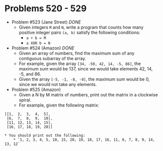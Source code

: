 # Problems 520 - 529

* Problem #523 (Jane Street) *DONE*
    * Given integers `M` and `N`, write a program that counts how many positive integer pairs `(a, b)` satisfy the following conditions:
        * `a + b = M`
        * `a XOR b = N`
* Problem #524 (Amazon) *DONE*
    * Given an array of numbers, find the maximum sum of any contiguous subarray of the array.
    * For example, given the array `[34, -50, 42, 14, -5, 86]`, the maximum sum would be 137, since we would take elements 42, 14, -5, and 86.
    * Given the array `[-5, -1, -8, -9]`, the maximum sum would be 0, since we would not take any elements.
* Problem #525 (Amazon)
    * Given a N by M matrix of numbers, print out the matrix in a clockwise spiral.
    * For example, given the following matrix:
```
[[1,  2,  3,  4,  5],
 [6,  7,  8,  9,  10],
 [11, 12, 13, 14, 15],
 [16, 17, 18, 19, 20]]
```
    * You should print out the following:
        * `1, 2, 3, 4, 5, 10, 15, 20, 19, 18, 17, 16, 11, 6, 7, 8, 9, 14, 13, 12`
